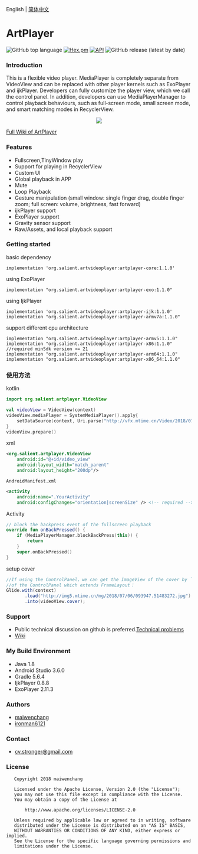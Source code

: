 English | [简体中文](https://github.com/maiwenchang/ArtVideoPlayer/blob/master/README.md)
# ArtPlayer

![GitHub top language](https://img.shields.io/github/languages/top/maiwenchang/artPlayer)
[![Hex.pm](https://img.shields.io/hexpm/l/plug.svg)](https://github.com/maiwenchang/ArtVideoPlayer/blob/master/LICENSE)
[![API](https://img.shields.io/badge/API-21%2B-brightgreen.svg?style=flat)](https://android-arsenal.com/api?level=21)
![GitHub release (latest by date)](https://img.shields.io/github/v/release/maiwenchang/ArtPlayer?color=g)

### Introduction
This is a flexible video player. MediaPlayer is completely separate from VideoView and can be replaced with other player kernels such as ExoPlayer and ijkPlayer. Developers can fully customize the player view, which we call the control panel. In addition, developers can use MediaPlayerManager to control playback behaviours, such as full-screen mode, small screen mode, and smart matching modes in RecyclerView.

<p align="center">
<img src="https://github.com/maiwenchang/ArtPlayer/raw/master/app/src/main/res/mipmap-xxxhdpi/ic_launcher.png"/>
</p>

[Full Wiki of ArtPlayer](https://github.com/maiwenchang/ArtPlayer/wiki)

### Features
- Fullscreen,TinyWindow play
- Support for playing in RecyclerView
- Custom UI
- Global playback in APP
- Mute
- Loop Playback
- Gesture manipulation (small window: single finger drag, double finger zoom; full screen: volume, brightness, fast forward)
- ijkPlayer support
- ExoPlayer support
- Gravity sensor support
- Raw/Assets, and local playback support

### Getting started
basic dependency
```
implementation 'org.salient.artvideoplayer:artplayer-core:1.1.0'
```

using ExoPlayer
```
implementation "org.salient.artvideoplayer:artplayer-exo:1.1.0"
```

using IjkPlayer
```
implementation 'org.salient.artvideoplayer:artplayer-ijk:1.1.0'
implementation "org.salient.artvideoplayer:artplayer-armv7a:1.1.0"
```

support different cpu architecture
```
implementation "org.salient.artvideoplayer:artplayer-armv5:1.1.0"
implementation "org.salient.artvideoplayer:artplayer-x86:1.1.0"
//required minSdk version >= 21
implementation "org.salient.artvideoplayer:artplayer-arm64:1.1.0"
implementation "org.salient.artvideoplayer:artplayer-x86_64:1.1.0"
```

### 使用方法

kotlin
``` kotlin
import org.salient.artplayer.VideoView

val videoView = VideoView(context)
videoView.mediaPlayer = SystemMediaPlayer().apply{
    setDataSource(context, Uri.parse("http://vfx.mtime.cn/Video/2018/07/06/mp4/180706094003288023.mp4"))
}
videoView.prepare()
```

 xml
``` xml
<org.salient.artplayer.VideoView
	android:id="@+id/video_view"
	android:layout_width="match_parent"
	android:layout_height="200dp"/>
```

`AndroidManifest.xml`
``` xml
<activity
    android:name=".YourActivity"
    android:configChanges="orientation|screenSize" /> <!-- required -->
```

Activity
``` kotlin
// block the backpress event of the fullscreen playback
override fun onBackPressed() {
    if (MediaPlayerManager.blockBackPress(this)) {
        return
    }
    super.onBackPressed()
}
 ```

 setup cover
 ``` java
 //If using the ControlPanel，we can get the ImageView of the cover by `findViewById()` method
 //of the ControlPanel which extends FrameLayout：
Glide.with(context)
        .load("http://img5.mtime.cn/mg/2018/07/06/093947.51483272.jpg")
        .into(videoView.cover);
 ```


### Support
- Public technical discussion on github is preferred.[Technical problems](https://github.com/maiwenchang/ArtPlayer/issues)
- [Wiki](https://github.com/maiwenchang/ArtPlayer/wiki)

### My Build Environment
- Java 1.8
- Android Studio 3.6.0
- Gradle 5.6.4
- IjkPlayer 0.8.8
- ExoPlayer 2.11.3

### Authors
- [maiwenchang](https://github.com/maiwenchang)
- [ironman6121](https://github.com/ironman6121)

### Contact
- cv.stronger@gmail.com

### License

```
   Copyright 2018 maiwenchang

   Licensed under the Apache License, Version 2.0 (the "License");
   you may not use this file except in compliance with the License.
   You may obtain a copy of the License at

       http://www.apache.org/licenses/LICENSE-2.0

   Unless required by applicable law or agreed to in writing, software
   distributed under the License is distributed on an "AS IS" BASIS,
   WITHOUT WARRANTIES OR CONDITIONS OF ANY KIND, either express or implied.
   See the License for the specific language governing permissions and
   limitations under the License.
```
